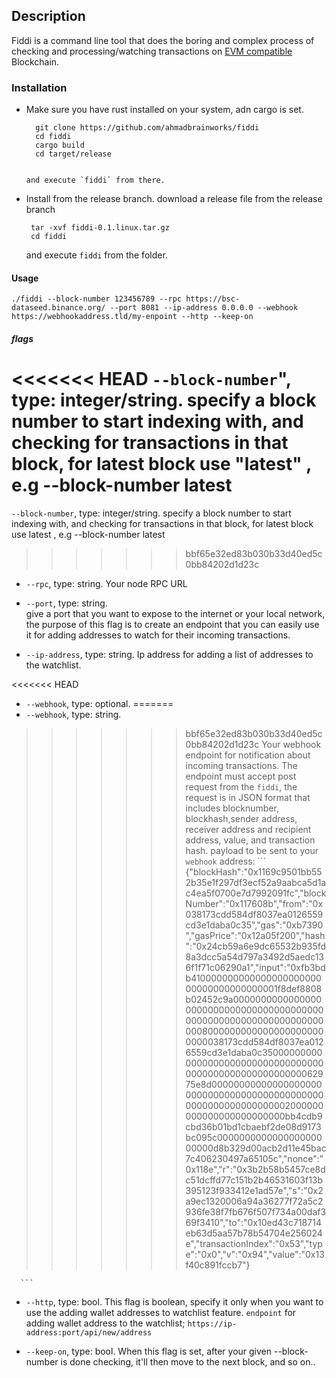 ## Description 
Fiddi is a command line tool that does the boring and complex process of checking and processing/watching transactions on [EVM compatible](https://chainlist.org/) Blockchain.

### Installation

 - Make sure you have rust installed on your system, adn cargo is set.
  	 ```
	   git clone https://github.com/ahmadbrainworks/fiddi
	   cd fiddi
	   cargo build
	   cd target/release
	   
	 ```
	   and execute `fiddi` from there.

 - Install from the release branch.
 	 download a release file from the release branch
	 ```
	  tar -xvf fiddi-0.1.linux.tar.gz
      cd fiddi
	 ```
	  and execute `fiddi` from the folder.
   	

#### Usage
`./fiddi --block-number 123456789 --rpc https://bsc-dataseed.binance.org/ --port 8081 --ip-address 0.0.0.0 --webhook https://webhookaddress.tld/my-enpoint --http --keep-on `

 ##### flags
 
<<<<<<< HEAD
  `--block-number`", type: integer/string.
    specify a block number to start indexing with, and checking for transactions in that block, for latest block use "latest"  , e.g --block-number latest
=======
  `--block-number`, type: integer/string.
    specify a block number to start indexing with, and checking for transactions in that block, for latest block use latest  , e.g --block-number latest
>>>>>>> bbf65e32ed83b030b33d40ed5c0bb84202d1d23c

-  `--rpc`, type: string. 
	Your node RPC URL


- `--port`, type: string.    
    give a port that you want to expose to the internet or your local network, the purpose of this flag is to create an endpoint that you can easily use it for adding addresses to watch for their incoming transactions.

- `--ip-address`, type: string.
	 Ip address for adding a list of addresses to the watchlist.
 

<<<<<<< HEAD
- `--webhook`, type: optional<string>.
=======
- `--webhook`, type: string.
>>>>>>> bbf65e32ed83b030b33d40ed5c0bb84202d1d23c
	  Your webhook endpoint for notification about incoming transactions. The endpoint must accept post request from the `fiddi`, the request is in JSON format that includes blocknumber, blockhash,sender address, receiver address and recipient address, value, and transaction hash.
	  payload to be sent to your `webhook` address:
	  ```
	  {"blockHash":"0x1169c9501bb552b35e1f297df3ecf52a9aabca5d1ac4ea5f0700e7d7992091fc","blockNumber":"0x117608b","from":"0x038173cdd584df8037ea0126559cd3e1daba0c35","gas":"0xb7390","gasPrice":"0x12a05f200","hash":"0x24cb59a6e9dc65532b935fd8a3dcc5a54d797a3492d5aedc136f1f71c06290a1","input":"0xfb3bdb41000000000000000000000000000000000000001f8def8808b02452c9a00000000000000000000000000000000000000000000000000000000000000000000080000000000000000000000000038173cdd584df8037ea0126559cd3e1daba0c350000000000000000000000000000000000000000000000000000000062975e8d0000000000000000000000000000000000000000000000000000000000000002000000000000000000000000bb4cdb9cbd36b01bd1cbaebf2de08d9173bc095c000000000000000000000000d8b329d00acb2d11e45bac7c406230497a65105c","nonce":"0x118e","r":"0x3b2b58b5457ce8dc51dcffd77c151b2b46531603f13b395123f933412e1ad57e","s":"0x2a9ec1320006a94a36277f72a5c2936fe38f7fb676f507f734a00daf369f3410","to":"0x10ed43c718714eb63d5aa57b78b54704e256024e","transactionIndex":"0x53","type":"0x0","v":"0x94","value":"0x13f40c891fccb7"}

	  ```


	 



- `--http`, type: bool.
	 This flag is boolean, specify it only when you want to use the adding wallet addresses to watchlist feature.
	 `endpoint` for adding wallet address to the watchlist;
	 `https://ip-address:port/api/new/address`


 
 - `--keep-on`, type: bool.
	   When this flag is set, after your given --block-number is done checking, it'll then move to the next block, and so on..
   
 
  
